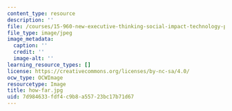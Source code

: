 ```yaml
---
content_type: resource
description: ''
file: /courses/15-960-new-executive-thinking-social-impact-technology-projects-fall-2017-spring-2018/7d984633fdf4c9b8a55723bc17b71d67_how-far.jpg
file_type: image/jpeg
image_metadata:
  caption: ''
  credit: ''
  image-alt: ''
learning_resource_types: []
license: https://creativecommons.org/licenses/by-nc-sa/4.0/
ocw_type: OCWImage
resourcetype: Image
title: how-far.jpg
uid: 7d984633-fdf4-c9b8-a557-23bc17b71d67
---
```

